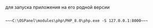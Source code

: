 для запуска приложения на его родной версии
~~~F:\OSPanel\modules\php\PHP_8.0\php.exe -S 127.0.0.1:8000~~~

~~~C:\OSPanel\modules\php\PHP_8.0\php.exe -S 127.0.0.1:8000~~~